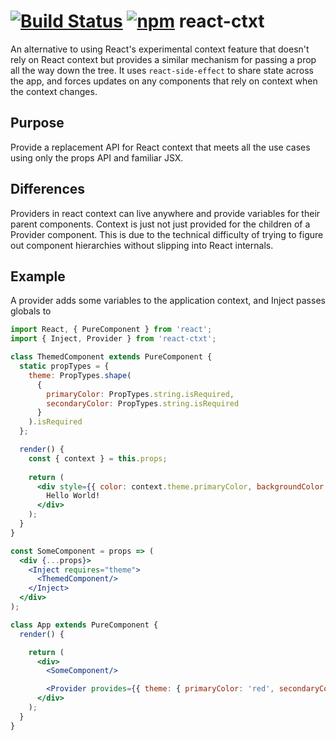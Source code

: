 # [![Build Status](https://travis-ci.org/moodysalem/react-ctxt.svg?branch=gh-pages)](https://travis-ci.org/moodysalem/react-ctxt) [![npm](https://img.shields.io/npm/v/react-ctxt.svg)](https://www.npmjs.com/package/react-ctxt) react-ctxt

An alternative to using React's experimental context feature that doesn't rely on React context but provides a similar 
mechanism for passing a prop all the way down the tree. It uses `react-side-effect` to share state across the app, and 
forces updates on any components that rely on context when the context changes.

## Purpose
Provide a replacement API for React context that meets all the use cases using only the props API and familiar JSX.

## Differences
Providers in react context can live anywhere and provide variables for their parent components. Context is just not just 
provided for the children of a Provider component. This is due to the technical difficulty of trying to figure out component
hierarchies without slipping into React internals.

## Example
A provider adds some variables to the application context, and Inject passes globals to  

```jsx
import React, { PureComponent } from 'react';
import { Inject, Provider } from 'react-ctxt';

class ThemedComponent extends PureComponent {
  static propTypes = {
    theme: PropTypes.shape(
      {
        primaryColor: PropTypes.string.isRequired,
        secondaryColor: PropTypes.string.isRequired
      }
    ).isRequired
  };

  render() {
    const { context } = this.props;
    
    return (
      <div style={{ color: context.theme.primaryColor, backgroundColor: context.theme.secondaryColor }}>
        Hello World!
      </div>
    );
  }
}

const SomeComponent = props => (
  <div {...props}>
    <Inject requires="theme">
      <ThemedComponent/>
    </Inject>
  </div>
);

class App extends PureComponent {
  render() {

    return (
      <div>
        <SomeComponent/>

        <Provider provides={{ theme: { primaryColor: 'red', secondaryColor: 'blue' } }}/>
      </div>
    );
  }
}
```
